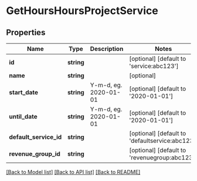 # GetHoursHoursProjectService

## Properties

 Name                   | Type       | Description           | Notes                                           
------------------------|------------|-----------------------|-------------------------------------------------
 **id**                 | **string** |                       | [optional] [default to 'service:abc123']        
 **name**               | **string** |                       | [optional]                                      
 **start_date**         | **string** | Y-m-d, eg. 2020-01-01 | [optional] [default to '2020-01-01']            
 **until_date**         | **string** | Y-m-d, eg. 2020-01-01 | [optional] [default to '2020-01-01']            
 **default_service_id** | **string** |                       | [optional] [default to 'defaultservice:abc123'] 
 **revenue_group_id**   | **string** |                       | [optional] [default to 'revenuegroup:abc123']   

[[Back to Model list]](../README.md#documentation-for-models) [[Back to API list]](../README.md#documentation-for-api-endpoints) [[Back to README]](../README.md)


